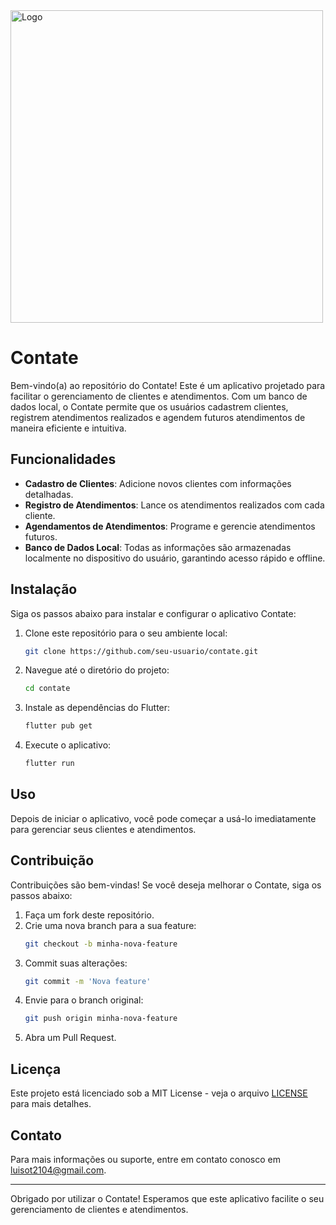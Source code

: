<img src="assets/img/logomarca.png" alt="Logo" width="500"/>

# Contate

Bem-vindo(a) ao repositório do Contate! Este é um aplicativo projetado para facilitar o gerenciamento de clientes e atendimentos. Com um banco de dados local, o Contate permite que os usuários cadastrem clientes, registrem atendimentos realizados e agendem futuros atendimentos de maneira eficiente e intuitiva.

## Funcionalidades

- **Cadastro de Clientes**: Adicione novos clientes com informações detalhadas.
- **Registro de Atendimentos**: Lance os atendimentos realizados com cada cliente.
- **Agendamentos de Atendimentos**: Programe e gerencie atendimentos futuros.
- **Banco de Dados Local**: Todas as informações são armazenadas localmente no dispositivo do usuário, garantindo acesso rápido e offline.

## Instalação

Siga os passos abaixo para instalar e configurar o aplicativo Contate:

1. Clone este repositório para o seu ambiente local:
    ```bash
    git clone https://github.com/seu-usuario/contate.git
    ```

2. Navegue até o diretório do projeto:
    ```bash
    cd contate
    ```

3. Instale as dependências do Flutter:
    ```bash
    flutter pub get
    ```

4. Execute o aplicativo:
    ```bash
    flutter run
    ```

## Uso

Depois de iniciar o aplicativo, você pode começar a usá-lo imediatamente para gerenciar seus clientes e atendimentos.

## Contribuição

Contribuições são bem-vindas! Se você deseja melhorar o Contate, siga os passos abaixo:

1. Faça um fork deste repositório.
2. Crie uma nova branch para a sua feature:
    ```bash
    git checkout -b minha-nova-feature
    ```
3. Commit suas alterações:
    ```bash
    git commit -m 'Nova feature'
    ```
4. Envie para o branch original:
    ```bash
    git push origin minha-nova-feature
    ```
5. Abra um Pull Request.

## Licença

Este projeto está licenciado sob a MIT License - veja o arquivo [LICENSE](LICENSE) para mais detalhes.

## Contato

Para mais informações ou suporte, entre em contato conosco em luisot2104@gmail.com.

---

Obrigado por utilizar o Contate! Esperamos que este aplicativo facilite o seu gerenciamento de clientes e atendimentos.